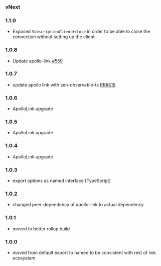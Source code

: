 
### vNext

### 1.1.0
- Exposed `SubscriptionClient#close` in order to be able to close the connection without setting up the client

### 1.0.8
- Update apollo-link [#559](https://github.com/apollographql/apollo-link/pull/559)

### 1.0.7
- update apollo link with zen-observable-ts [PR#515](https://github.com/apollographql/apollo-link/pull/515)

### 1.0.6
- ApolloLink upgrade

### 1.0.5
- ApolloLink upgrade

### 1.0.4
- ApolloLink upgrade

### 1.0.3
- export options as named interface [TypeScript]

### 1.0.2
- changed peer-dependency of apollo-link to actual dependency

### 1.0.1
- moved to better rollup build

### 1.0.0
- moved from default export to named to be consistent with rest of link ecosystem
